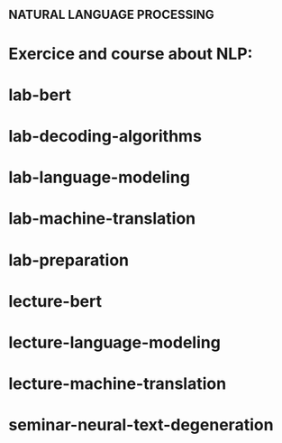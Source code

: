 ##                       NATURAL LANGUAGE PROCESSING

# Exercice and course about NLP:
# lab-bert
# lab-decoding-algorithms
# lab-language-modeling
# lab-machine-translation
# lab-preparation
# lecture-bert
# lecture-language-modeling
# lecture-machine-translation
# seminar-neural-text-degeneration
